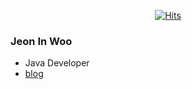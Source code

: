 <div align=center>

[![Hits](https://hits.seeyoufarm.com/api/count/incr/badge.svg?url=https%3A%2F%2Fgithub.com%2Fhodolee246%2Fhodolee246&count_bg=%23AAAAAA&title_bg=%23555555&icon=&icon_color=%23E7E7E7&title=hits&edge_flat=false)](https://hits.seeyoufarm.com)

</div>    

### Jeon In Woo

 - Java Developer
 - <a href="hodolee246.tistory.com">blog</a>
 
